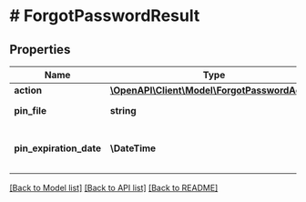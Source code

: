 # # ForgotPasswordResult

## Properties

Name | Type | Description | Notes
------------ | ------------- | ------------- | -------------
**action** | [**\OpenAPI\Client\Model\ForgotPasswordAction**](ForgotPasswordAction.md) |  | [optional]
**pin_file** | **string** | Gets or sets the pin file. | [optional]
**pin_expiration_date** | **\DateTime** | Gets or sets the pin expiration date. | [optional]

[[Back to Model list]](../../README.md#models) [[Back to API list]](../../README.md#endpoints) [[Back to README]](../../README.md)
